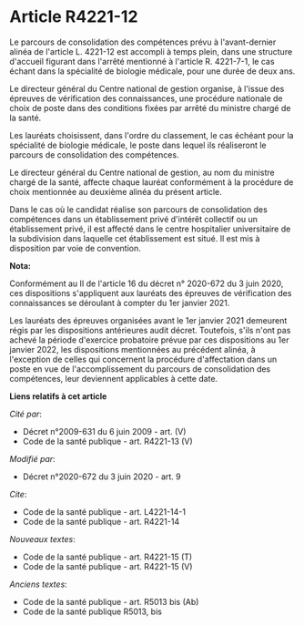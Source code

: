 # Article R4221-12

Le parcours de consolidation des compétences prévu à l'avant-dernier alinéa de l'article L. 4221-12 est accompli à temps
plein, dans une structure d'accueil figurant dans l'arrêté mentionné à l'article R. 4221-7-1, le cas échant dans la
spécialité de biologie médicale, pour une durée de deux ans.

Le directeur général du Centre national de gestion organise, à l'issue des épreuves de vérification des connaissances, une
procédure nationale de choix de poste dans des conditions fixées par arrêté du ministre chargé de la santé.

Les lauréats choisissent, dans l'ordre du classement, le cas échéant pour la spécialité de biologie médicale, le poste dans
lequel ils réaliseront le parcours de consolidation des compétences.

Le directeur général du Centre national de gestion, au nom du ministre chargé de la santé, affecte chaque lauréat
conformément à la procédure de choix mentionnée au deuxième alinéa du présent article.

Dans le cas où le candidat réalise son parcours de consolidation des compétences dans un établissement privé d'intérêt
collectif ou un établissement privé, il est affecté dans le centre hospitalier universitaire de la subdivision dans laquelle
cet établissement est situé. Il est mis à disposition par voie de convention.

**Nota:**

Conformément au II de l'article 16 du décret n° 2020-672 du 3 juin 2020, ces dispositions s'appliquent aux lauréats des
épreuves de vérification des connaissances se déroulant à compter du 1er janvier 2021.

Les lauréats des épreuves organisées avant le 1er janvier 2021 demeurent régis par les dispositions antérieures audit décret.
Toutefois, s'ils n'ont pas achevé la période d'exercice probatoire prévue par ces dispositions au 1er janvier 2022, les
dispositions mentionnées au précédent alinéa, à l'exception de celles qui concernent la procédure d'affectation dans un poste
en vue de l'accomplissement du parcours de consolidation des compétences, leur deviennent applicables à cette date.

**Liens relatifs à cet article**

_Cité par_:

  - Décret n°2009-631 du 6 juin 2009 - art. (V)
  - Code de la santé publique - art. R4221-13 (V)

_Modifié par_:

  - Décret n°2020-672 du 3 juin 2020 - art. 9

_Cite_:

  - Code de la santé publique - art. L4221-14-1
  - Code de la santé publique - art. R4221-14

_Nouveaux textes_:

  - Code de la santé publique - art. R4221-15 (T)
  - Code de la santé publique - art. R4221-15 (V)

_Anciens textes_:

  - Code de la santé publique - art. R5013 bis (Ab)
  - Code de la santé publique R5013, bis
